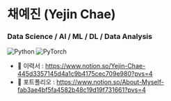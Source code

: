 # 채예진 (Yejin Chae)
### Data Science / AI / ML / DL / Data Analysis
<img alt="Python" src="https://img.shields.io/badge/Python-3776AB.svg?&style=flat-square&logo=Python&logoColor=white"/> <img alt="PyTorch" src="https://img.shields.io/badge/PyTorch-EE4C2C.svg?&style=flat-square&logo=PyTorch&logoColor=white">

- 📄 이력서 : https://www.notion.so/Yejin-Chae-445d3357145d4a1c9b4175cec709e980?pvs=4
- 📂 포트폴리오 : https://www.notion.so/About-Myself-fab3ae4bf5fa4582b48c19d19f731661?pvs=4





